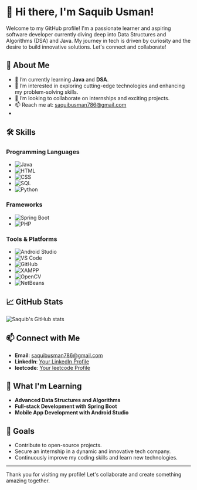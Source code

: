 # 👋 Hi there, I'm Saquib Usman!

Welcome to my GitHub profile! I'm a passionate learner and aspiring software developer currently diving deep into Data Structures and Algorithms (DSA) and Java. My journey in tech is driven by curiosity and the desire to build innovative solutions. Let's connect and collaborate!

## 👀 About Me

- 🌱 I’m currently learning **Java** and **DSA**.
- 👀 I’m interested in exploring cutting-edge technologies and enhancing my problem-solving skills.
- 💞️ I’m looking to collaborate on internships and exciting projects.
- 📫 Reach me at: saquibusman786@gmail.com
- 

## 🛠️ Skills

### Programming Languages
- ![Java](https://img.shields.io/badge/Java-ED8B00?style=for-the-badge&logo=java&logoColor=white)
- ![HTML](https://img.shields.io/badge/HTML5-E34F26?style=for-the-badge&logo=html5&logoColor=white)
- ![CSS](https://img.shields.io/badge/CSS3-1572B6?style=for-the-badge&logo=css3&logoColor=white)
- ![SQL](https://img.shields.io/badge/SQL-4479A1?style=for-the-badge&logo=postgresql&logoColor=white)
- ![Python](https://img.shields.io/badge/Python-3776AB?style=for-the-badge&logo=python&logoColor=white)

### Frameworks
- ![Spring Boot](https://img.shields.io/badge/Spring_Boot-6DB33F?style=for-the-badge&logo=spring&logoColor=white)
- ![PHP](https://img.shields.io/badge/PHP-777BB4?style=for-the-badge&logo=php&logoColor=white)

### Tools & Platforms
- ![Android Studio](https://img.shields.io/badge/Android_Studio-3DDC84?style=for-the-badge&logo=android-studio&logoColor=white)
- ![VS Code](https://img.shields.io/badge/Visual_Studio_Code-0078D4?style=for-the-badge&logo=visual-studio-code&logoColor=white)
- ![GitHub](https://img.shields.io/badge/GitHub-181717?style=for-the-badge&logo=github&logoColor=white)
- ![XAMPP](https://img.shields.io/badge/XAMPP-FB7A24?style=for-the-badge&logo=xampp&logoColor=white)
- ![OpenCV](https://img.shields.io/badge/OpenCV-5C3EE8?style=for-the-badge&logo=opencv&logoColor=white)
- ![NetBeans](https://img.shields.io/badge/NetBeans-1B6AC6?style=for-the-badge&logo=apache-netbeans-ide&logoColor=white)

## 📈 GitHub Stats

![Saquib's GitHub stats](https://github-readme-stats.vercel.app/api?username=Saquib-usman&show_icons=true&theme=radical)

## 📫 Connect with Me

- **Email**: [saquibusman786@gmail.com](mailto:saquibusman786@gmail.com)
- **LinkedIn**: [Your LinkedIn Profile](https://www.linkedin.com/in/saquib-usman-349390290/)
- **leetcode**: [Your leetcode Profile](https://leetcode.com/u/saquib_usman/)

## 🌱 What I'm Learning

- **Advanced Data Structures and Algorithms**
- **Full-stack Development with Spring Boot**
- **Mobile App Development with Android Studio**

## 🎯 Goals

- Contribute to open-source projects.
- Secure an internship in a dynamic and innovative tech company.
- Continuously improve my coding skills and learn new technologies.

---

Thank you for visiting my profile! Let's collaborate and create something amazing together.
